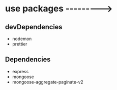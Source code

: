 # use packages --------->

## devDependencies

- nodemon
- prettier

## Dependencies

- express
- mongoose
- mongoose-aggregate-paginate-v2
